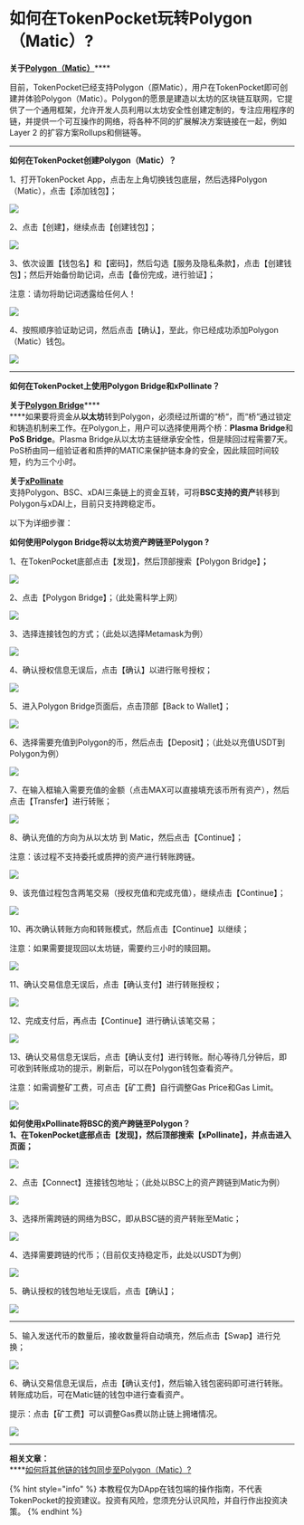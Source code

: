 # 如何在TokenPocket玩转Polygon（Matic）?

**关于**[**Polygon（Matic）**](https://polygon.technology)****

目前，TokenPocket已经支持Polygon（原Matic），用户在TokenPocket即可创建并体验Polygon（Matic）。Polygon的愿景是建造以太坊的区块链互联网，它提供了一个通用框架，允许开发人员利用以太坊安全性创建定制的，专注应用程序的链，并提供一个可互操作的网络，将各种不同的扩展解决方案链接在一起，例如Layer 2 的扩容方案Rollups和侧链等。

****

**如何在TokenPocket创建Polygon（Matic）？**

1、打开TokenPocket App，点击左上角切换钱包底层，然后选择Polygon （Matic），点击【添加钱包】；

![](<../.gitbook/assets/1 (34).png>)

2、点击【创建】，继续点击【创建钱包】；

![](<../.gitbook/assets/2 (24).png>)

3、依次设置【钱包名】和【密码】，然后勾选【服务及隐私条款】，点击【创建钱包】；然后开始备份助记词，点击【备份完成，进行验证】；

注意：请勿将助记词透露给任何人！

![](<../.gitbook/assets/3 (15).png>)

4、按照顺序验证助记词，然后点击【确认】，至此，你已经成功添加Polygon（Matic）钱包。

![](<../.gitbook/assets/4 (13).png>)

****

**如何在TokenPocket上使用Polygon Bridge和xPollinate？**

**关于**[**Polygon Bridge**](https://wallet.matic.network/bridge/)****\
****如果要将资金从**以太坊**转到Polygon，必须经过所谓的“桥“，而“桥“通过锁定和铸造机制来工作。在Polygon上，用户可以选择使用两个桥：**Plasma Bridge**和**PoS Bridge**。Plasma Bridge从以太坊主链继承安全性，但是赎回过程需要7天。PoS桥由同一组验证者和质押的MATIC来保护链本身的安全，因此赎回时间较短，约为三个小时。

**关于**[**xPollinate**](https://www.xpollinate.io)\
支持Polygon、BSC、xDAI三条链上的资金互转，可将**BSC支持的资产**转移到Polygon与xDAI上，目前只支持跨稳定币。

以下为详细步骤：

**如何使用Polygon Bridge将以太坊资产跨链至Polygon ?**

1、在TokenPocket底部点击【发现】，然后顶部搜索【Polygon Bridge】**；**

![](<../.gitbook/assets/5 (9).png>)

2、点击【Polygon Bridge】；（此处需科学上网）

![](<../.gitbook/assets/6 (6).png>)

3、选择连接钱包的方式；（此处以选择Metamask为例）

![](../.gitbook/assets/br1.jpg)

4、确认授权信息无误后，点击【确认】以进行账号授权；

![](../.gitbook/assets/br2.jpg)

5、进入Polygon Bridge页面后，点击顶部【Back to Wallet】；

![](../.gitbook/assets/b6.jpg)

6、选择需要充值到Polygon的币，然后点击【Deposit】；（此处以充值USDT到Polygon为例）

![](../.gitbook/assets/deposit.jpg)

7、在输入框输入需要充值的金额（点击MAX可以直接填充该币所有资产），然后点击【Transfer】进行转账；

![](../.gitbook/assets/br4.jpg)

8、确认充值的方向为从以太坊 到 Matic，然后点击【Continue】；

注意：该过程不支持委托或质押的资产进行转账跨链。

![](../.gitbook/assets/br5.jpg)

9、该充值过程包含两笔交易（授权充值和完成充值），继续点击【Continue】；

![](../.gitbook/assets/br6.jpg)

10、再次确认转账方向和转账模式，然后点击【Continue】以继续；

注意：如果需要提现回以太坊链，需要约三小时的赎回期。

![](../.gitbook/assets/br7.jpg)



11、确认交易信息无误后，点击【确认支付】进行转账授权；

![](../.gitbook/assets/br8.jpg)

12、完成支付后，再点击【Continue】进行确认该笔交易；

![](../.gitbook/assets/br10.jpg)

13、确认交易信息无误后，点击【确认支付】进行转账。耐心等待几分钟后，即可收到转账成功的提示，刷新后，可以在Polygon钱包查看资产。

注意：如需调整矿工费，可点击【矿工费】自行调整Gas Price和Gas Limit。

![](../.gitbook/assets/br013.jpg)



**如何使用xPollinate将BSC的资产跨链至Polygon？**\
****1、在TokenPocket底部点击【发现】，然后顶部搜索【xPollinate】，并点击进入页面**；**

![](<../.gitbook/assets/6 (6).png>)

2、点击【Connect】连接钱包地址；（此处以BSC上的资产跨链到Matic为例）

![](../.gitbook/assets/op2.jpg)

3、选择所需跨链的网络为BSC，即从BSC链的资产转账至Matic；

![](../.gitbook/assets/op02.jpg)

4、选择需要跨链的代币；（目前仅支持稳定币，此处以USDT为例）

![](../.gitbook/assets/op3.jpg)

5、确认授权的钱包地址无误后，点击【确认】；

![](../.gitbook/assets/op4.jpg)

****

5、输入发送代币的数量后，接收数量将自动填充，然后点击【Swap】进行兑换；

![](../.gitbook/assets/op5.jpg)

6、确认交易信息无误后，点击【确认支付】，然后输入钱包密码即可进行转账。转账成功后，可在Matic链的钱包中进行查看资产。

提示：点击【矿工费】可以调整Gas费以防止链上拥堵情况。

![](../.gitbook/assets/op6.jpg)

****

**相关文章：**\
****[如何将其他链的钱包同步至Polygon（Matic）?](https://tphelp.gitbook.io/cn/wallet-management/wallet-sync)



{% hint style="info" %}
本教程仅为DApp在钱包端的操作指南，不代表TokenPocket的投资建议。投资有风险，您须充分认识风险，并自行作出投资决策。
{% endhint %}
